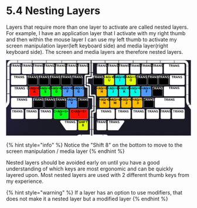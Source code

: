 # 5.4 Nesting Layers

Layers that require more than one layer to activate are called nested layers. For example, I have an application layer that I activate with my right thumb and then within the mouse layer I can use my left thumb to activate my screen manipulation layer(left keyboard side) and media layer(right keyboard side). The screen and media layers are therefore nested layers.

![Mouse layer](<../.gitbook/assets/Screen Shot 2022-05-30 at 12.00.05 PM.png>)

{% hint style="info" %}
Notice the "Shift 8"  on the bottom to move to the screen manipulation / media layer
{% endhint %}

Nested layers should be avoided early on until you have a good understanding of which keys are most ergonomic and can be quickly layered upon. Most nested layers are used with 2 different thumb keys from my experience.

{% hint style="warning" %}
If a layer has an option to use modifiers, that does not make it a nested layer but a modified layer
{% endhint %}

